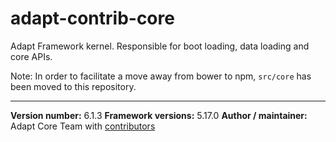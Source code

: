 # adapt-contrib-core
Adapt Framework kernel. Responsible for boot loading, data loading and core APIs.

Note: In order to facilitate a move away from bower to npm, `src/core` has been moved to this repository.

----------------------------
**Version number:** 6.1.3
**Framework versions:** 5.17.0
**Author / maintainer:** Adapt Core Team with [contributors](https://github.com/adaptlearning/adapt-contrib-core/graphs/contributors)
